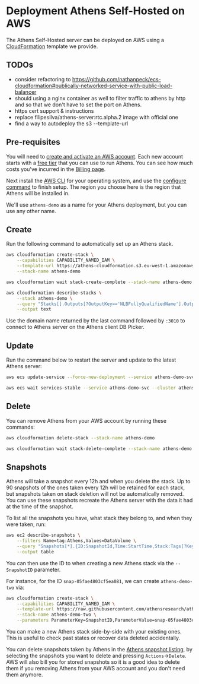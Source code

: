 # Deployment Athens Self-Hosted on AWS

The Athens Self-Hosted server can be deployed on AWS using a [CloudFormation](https://docs.aws.amazon.com/AWSCloudFormation/latest/UserGuide/Welcome.html) template we provide.

## TODOs

- consider refactoring to https://github.com/nathanpeck/ecs-cloudformation#publically-networked-service-with-public-load-balancer
- should using a nginx container as well to filter traffic to athens by http and so that we don't have to set the port on Athens.
- https cert support & instructions
- replace filipesilva/athens-server:rtc.alpha.2 image with official one
- find a way to autodeploy the s3 --template-url

## Pre-requisites

You will need to [create and activate an AWS account](https://aws.amazon.com/premiumsupport/knowledge-center/create-and-activate-aws-account/).
Each new account starts with a [free tier](https://aws.amazon.com/premiumsupport/knowledge-center/what-is-free-tier/) that you can use to run Athens.
You can see how much costs you've incurred in the [Billing page](https://console.aws.amazon.com/billing/).

Next install the [AWS CLI](https://docs.aws.amazon.com/cli/latest/userguide/install-cliv2.html) for your operating system, and use the [configure command](https://docs.aws.amazon.com/cli/latest/userguide/cli-configure-quickstart.html#cli-configure-quickstart-config) to finish setup.
The region you choose here is the region that Athens will be installed in.

We'll use `athens-demo` as a name for your Athens deployment, but you can use any other name.


## Create

Run the following command to automatically set up an Athens stack.

```sh
aws cloudformation create-stack \
    --capabilities CAPABILITY_NAMED_IAM \
    --template-url https://athens-cloudformation.s3.eu-west-1.amazonaws.com/self-hosted.cloudformation.yml \
    --stack-name athens-demo
```
```sh
aws cloudformation wait stack-create-complete --stack-name athens-demo
```
```sh
aws cloudformation describe-stacks \
    --stack athens-demo \
    --query "Stacks[].Outputs[?OutputKey=='NLBFullyQualifiedName'].OutputValue" \
    --output text
```

Use the domain name returned by the last command followed by `:3010` to connect to Athens server on the Athens client DB Picker.


## Update

Run the command below to restart the server and update to the latest Athens server:

```sh
aws ecs update-service --force-new-deployment --service athens-demo-svc --cluster athens-demo-cluster
```
```sh
aws ecs wait services-stable --service athens-demo-svc --cluster athens-demo-cluster
```


## Delete

You can remove Athens from your AWS account by running these commands:

```sh
aws cloudformation delete-stack --stack-name athens-demo
```
```sh
aws cloudformation wait stack-delete-complete --stack-name athens-demo
```


## Snapshots

Athens will take a snapshot every 12h and when you delete the stack.
Up to 90 snapshots of the ones taken every 12h will be retained for each stack, but snapshots taken on stack deletion will not be automatically removed.
You can use these snapshots recreate the Athens server with the data it had at the time of the snapshot.

To list all the snapshots you have, what stack they belong to, and when they were taken, run:
```sh
aws ec2 describe-snapshots \
    --filters Name=tag:Athens,Values=DataVolume \
    --query "Snapshots[*].{ID:SnapshotId,Time:StartTime,Stack:Tags[?Key=='AthensStack']|[0].Value} | sort_by([], &Time)" \
    --output table
```

You can then use the ID to when creating a new Athens stack via the `--SnapshotID` parameter.

For instance, for the ID `snap-05fae4803cf5ea081`, we can create `athens-demo-two` via:
```sh
aws cloudformation create-stack \
    --capabilities CAPABILITY_NAMED_IAM \
    --template-url https://raw.githubusercontent.com/athensresearch/athens/main/data/self-hosted.cloudformation.yml \
    --stack-name athens-demo-two \
    --parameters ParameterKey=SnapshotID,ParameterValue=snap-05fae4803cf5ea081
```

You can make a new Athens stack side-by-side with your existing ones.
This is useful to check past states or recover data deleted accidentally.

You can delete snapshots taken by Athens in the [Athens snapshot listing](https://console.aws.amazon.com/ec2/home?#Snapshots:visibility=owned-by-me;tag:Athens=DataVolume;sort=snapshotId), by selecting the snapshots you want to delete and pressing `Actions`->`Delete`.
AWS will also bill you for stored snapshots so it is a good idea to delete them if you removing Athens from your AWS account and you don't need them anymore.

